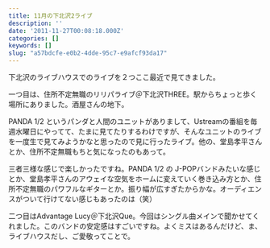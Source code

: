 ```yaml
---
title: 11月の下北沢2ライブ
description: ''
date: '2011-11-27T00:08:18.000Z'
categories: []
keywords: []
slug: "a57bdcfe-e0b2-4dde-95c7-e9afcf93da17"
---
```

下北沢のライブハウスでのライブを２つここ最近で見てきました。

一つ目は、住所不定無職のリリパライブ＠下北沢THREE。駅からちょっと歩く場所にありました。酒屋さんの地下。

PANDA 1/2 というパンダと人間のユニットがありまして、Ustreamの番組を毎週水曜日にやってて、たまに見てたりするわけですが、そんなユニットのライブを一度生で見てみようかなと思ったので見に行ったライブ。他の、堂島孝平さんとか、住所不定無職もちと気になったのもあって。

三者三様な感じで楽しかったですね。PANDA 1/2 の J-POPバンドみたいな感じとか、堂島孝平さんのアウェイな空気をホームに変えていく巻き込み方とか、住所不定無職のパワフルなギターとか。振り幅が広すぎたからかな。オーディエンスがついて行けてない感じもあったのは（笑）

二つ目はAdvantage Lucy＠下北沢Que。今回はシングル曲メインで聞かせてくれました。このバンドの安定感はすごいですね。よくミスはあるんだけど、ま、ライブハウスだし、ご愛敬ってことで。